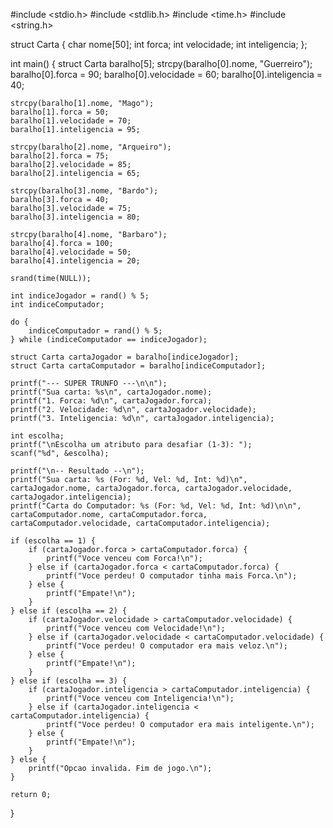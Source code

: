 #include <stdio.h>
#include <stdlib.h>
#include <time.h>
#include <string.h>

struct Carta {
    char nome[50];
    int forca;
    int velocidade;
    int inteligencia;
};

int main() {
    struct Carta baralho[5];
    strcpy(baralho[0].nome, "Guerreiro");
    baralho[0].forca = 90;
    baralho[0].velocidade = 60;
    baralho[0].inteligencia = 40;

    strcpy(baralho[1].nome, "Mago");
    baralho[1].forca = 50;
    baralho[1].velocidade = 70;
    baralho[1].inteligencia = 95;

    strcpy(baralho[2].nome, "Arqueiro");
    baralho[2].forca = 75;
    baralho[2].velocidade = 85;
    baralho[2].inteligencia = 65;

    strcpy(baralho[3].nome, "Bardo");
    baralho[3].forca = 40;
    baralho[3].velocidade = 75;
    baralho[3].inteligencia = 80;
    
    strcpy(baralho[4].nome, "Barbaro");
    baralho[4].forca = 100;
    baralho[4].velocidade = 50;
    baralho[4].inteligencia = 20;

    srand(time(NULL));

    int indiceJogador = rand() % 5;
    int indiceComputador;

    do {
        indiceComputador = rand() % 5;
    } while (indiceComputador == indiceJogador);

    struct Carta cartaJogador = baralho[indiceJogador];
    struct Carta cartaComputador = baralho[indiceComputador];

    printf("--- SUPER TRUNFO ---\n\n");
    printf("Sua carta: %s\n", cartaJogador.nome);
    printf("1. Forca: %d\n", cartaJogador.forca);
    printf("2. Velocidade: %d\n", cartaJogador.velocidade);
    printf("3. Inteligencia: %d\n", cartaJogador.inteligencia);
    
    int escolha;
    printf("\nEscolha um atributo para desafiar (1-3): ");
    scanf("%d", &escolha);

    printf("\n-- Resultado --\n");
    printf("Sua carta: %s (For: %d, Vel: %d, Int: %d)\n", cartaJogador.nome, cartaJogador.forca, cartaJogador.velocidade, cartaJogador.inteligencia);
    printf("Carta do Computador: %s (For: %d, Vel: %d, Int: %d)\n\n", cartaComputador.nome, cartaComputador.forca, cartaComputador.velocidade, cartaComputador.inteligencia);

    if (escolha == 1) {
        if (cartaJogador.forca > cartaComputador.forca) {
            printf("Voce venceu com Forca!\n");
        } else if (cartaJogador.forca < cartaComputador.forca) {
            printf("Voce perdeu! O computador tinha mais Forca.\n");
        } else {
            printf("Empate!\n");
        }
    } else if (escolha == 2) {
        if (cartaJogador.velocidade > cartaComputador.velocidade) {
            printf("Voce venceu com Velocidade!\n");
        } else if (cartaJogador.velocidade < cartaComputador.velocidade) {
            printf("Voce perdeu! O computador era mais veloz.\n");
        } else {
            printf("Empate!\n");
        }
    } else if (escolha == 3) {
        if (cartaJogador.inteligencia > cartaComputador.inteligencia) {
            printf("Voce venceu com Inteligencia!\n");
        } else if (cartaJogador.inteligencia < cartaComputador.inteligencia) {
            printf("Voce perdeu! O computador era mais inteligente.\n");
        } else {
            printf("Empate!\n");
        }
    } else {
        printf("Opcao invalida. Fim de jogo.\n");
    }

    return 0;
}

